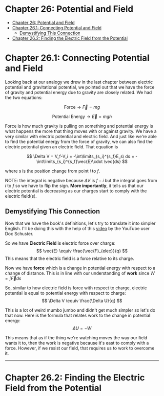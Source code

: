 # Chapter 26: Potential and Field

- [Chapter 26: Potential and Field](#chapter-26-potential-and-field)
- [Chapter 26.1: Connecting Potential and Field](#chapter-261-connecting-potential-and-field)
  - [Demystifying This Connection](#demystifying-this-connection)
- [Chapter 26.2: Finding the Electric Field from the Potential](#chapter-262-finding-the-electric-field-from-the-potential)

# Chapter 26.1: Connecting Potential and Field
Looking back at our analogy we drew in the last chapter between electric potential and gravitational potential, we pointed out that we have the force of gravity and potential energy due to gravity are closely related. We had the two equations:

$$
\text{Force} \rightarrow \vec{F} = mg
$$

$$
\text{Potential Energy} \rightarrow \vec{E} = mgh
$$

Force is how much gravity is pulling on something and potential energy is what happens the more that thing moves with or against gravity. We have a very similar with electric potential and electric field. And just like we're able to find the potential energy from the force of gravity, we can also find the electric potential given an electric field. That equation is

$$
\Delta V = V_f-V_i = -\int\limits_{s_i}^{s_f}E_s\ ds = -\int\limits_{s_i}^{s_f}\vec{E}\cdot \vec{ds}
$$

where s is the position change from point $i$ to $f$.

NOTE: the integral is negative because $\Delta V$ is $f-i$ but the integral goes from $i$ to $f$ so we have to flip the sign. **More importantly**, it tells us that our electric potential is decreasing as our charges start to comply with the electric field(s).

## Demystifying This Connection
Now that we have the book's definitions, let's try to translate it into simpler English. I'll be doing this with the help of this [video](https://www.youtube.com/watch?v=Vek3hTjfXf4) by the YouTube user Doc Schuster.

So we have **Electric Field** is electric force over charge:
$$
\vec{E} \equiv \frac{\vec{F}_{elec}}{q}
$$
This means that the electric field is a force relative to its charge.

Now we have **force** which is a change in potential energy with respect to a change of distance. This is in line with our understanding of **work** since $W=\int \vec{F}ds$

So, similar to how electric field is force with respect to charge, electric potential is equal to potential energy with respect to charge:
$$
\Delta V \equiv \frac{\Delta U}{q}
$$

This is a lot of weird mumbo jumbo and didn't get much simpler so let's do that now. Here is the formula that relates work to the change in potential energy:
$$
\Delta U=-W
$$

This means that as if the thing we're watching moves the way our field wants it to, then the work is negative because it's east to comply with a force. However, if we resist our field, that requires us to work to overcome it.

---

# Chapter 26.2: Finding the Electric Field from the Potential

